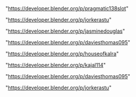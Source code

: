 "https://developer.blender.org/p/pragmatic138slot"

"https://developer.blender.org/p/jorkerastu"

"https://developer.blender.org/p/jasminedouglas"

"https://developer.blender.org/p/daviesthomas095"

 
"https://developer.blender.org/p/houseofkalra"


"https://developer.blender.org/p/kajal114"


"https://developer.blender.org/p/daviesthomas095"


"https://developer.blender.org/p/jorkerastu"


 
